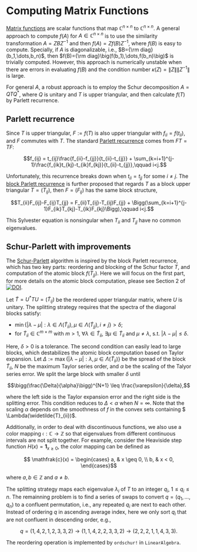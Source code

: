 # Computing Matrix Functions

[Matrix functions](https://www.statlect.com/matrix-algebra/matrix-function) are scalar functions that map $\mathbb{C}^{n\times n}$ to $\mathbb{C}^{n\times n}$. A general approach to compute $f(A)$ for $A\in\mathbb{C}^{n\times n}$ is to use the similarity transformation $A=ZBZ^{-1}$ and then $f(A)=Zf(B)Z^{-1}$, where $f(B)$ is easy to compute. Specially, if $A$ is diagonalizable, i.e., $B={\rm diag}(b_1,\dots,b_n)$, then $f(B)={\rm diag}\big(f(b_1),\dots,f(b_n)\big)$ is trivially computed. However, this approach is numerically unstable when there are errors in evaluating $f(B)$ and the condition number $\kappa(Z)=\|Z\|\|Z^{-1}\|$ is large. 

For general $A$, a robust approach is to employ the Schur decomposition $A=QTQ^*$, where $Q$ is unitary and $T$ is upper triangular, and then calculate $f(T)$ by Parlett recurrence.

## Parlett recurrence
Since $T$ is upper triangular, $F:=f(T)$ is also upper triangular with $f_{ii}=f(t_{ii})$, and $F$ commutes with $T$. The standard [Parlett recurrence](https://www.sciencedirect.com/science/article/pii/0024379576900185) comes from $FT=TF$:
```math
f_{ij} = t_{ij}\frac{f_{ii}-f_{jj}}{t_{ii}-t_{jj}} + \sum_{k=i+1}^{j-1}\frac{f_{ik}t_{kj}-t_{ik}f_{kj}}{t_{ii}-t_{jj}},\qquad i<j.
```
Unfortunately, this recurrence breaks down when $t_{ii}=t_{jj}$ for some $i\neq j$. The [block Parlett recurrence](https://www2.eecs.berkeley.edu/Pubs/TechRpts/1974/28788.html) is further proposed that regards $T$ as a block upper triangular $T=(T_{ij})$, then $F=(F_{ij})$ has the same block structure,
```math
T_{ii}F_{ij}-F_{ij}T_{jj} = F_{ii}T_{ij}-T_{ij}F_{jj} + \Bigg(\sum_{k=i+1}^{j-1}F_{ik}T_{kj}-T_{ik}F_{kj}\Bigg),\qquad i<j.
```
This Sylvester equation is nonsingular when $T_{ii}$ and $T_{jj}$ have no common eigenvalues.

## Schur-Parlett with improvements
The [Schur-Parlett]( https://doi.org/10.1137/S0895479802410815) algorithm is inspired by the block Parlett recurrence, which has two key parts: reordering and blocking of the Schur factor $T$, and computation of the atomic block $f(T_{jj})$. Here we will focus on the first part, for more details on the atomic block computation, please see Section 2 of [![DOI](https://img.shields.io/badge/DOI-10.1137/S0895479802410815-blue)](https://doi.org/10.1137/S0895479802410815).


Let $\widetilde{T}=U^*TU=(\widetilde{T}_{ij})$ be the reordered upper triangular matrix, where $U$ is unitary. The splitting strategy requires that the spectra of the diagonal blocks satisfy: 
* $\min\big\{|\lambda -\mu| : \lambda\in \Lambda(\widetilde{T}_{ii}),\, \mu\in \Lambda(\widetilde{T}_{jj}),\, i\neq j\big\}>\delta$; 
* for $\widetilde{T}_{ii}\in\mathbb{C}^{m\times m}$ with $m>1$, $\forall λ \in \widetilde{T}_{ii}$, $\exists μ ∈ \widetilde{T}_{ii}$ and $μ ≠ λ$, s.t. |$λ - μ| ≤ \delta$.

Here, $\delta>0$ is a tolerance. The second condition can easily lead to large blocks, which destabilizes the atomic block computation based on Taylor expansion. Let $\Delta:=\max\big\{|\lambda -\mu| : \lambda,\,\mu\in \Lambda(\widetilde{T}_{ii})\big\}$ be the spread of the block $\widetilde{T}_{ii}$, $N$ be the maximum Taylor series order, and $\alpha$ be the scaling of the Talyor series error. We split the large block with smaller $\delta$ until 
```math
\bigg(\frac{\Delta}{\alpha}\bigg)^{N+1} \leq \frac{\varepsilon}{\delta},
```
where the left side is the Taylor expansion error and the right side is the splitting error. This condition reduces to $\Delta < \alpha$ when $N=\infty$. Note that the scaling $\alpha$ depends on the smoothness of $f$ in the convex sets containing $ \Lambda(\widetilde{T}_{ii})$. 

Additionally, in order to deal with discontinuous functions, we also use a color mapping $\mathfrak{c}: \mathbb{{C}} \to \mathbb{Z}$ so that eigenvalues from different continuous intervals are not split together. For example, consider the Heaviside step function $H(x)=\pmb{1}_{x\geq 0}$, the color mapping can be defined as 
```math
	\mathfrak{c}(x) = \begin{cases} 
a, & x \geq 0, \\ 
b, & x < 0, 
\end{cases}
```
where $a,b\in\mathbb{Z}$ and $a\neq b$.


The splitting strategy maps each eigenvalue $\lambda_i$ of $T$ to an integer $q_i$, $1\leq q_i \leq n$. The remainning problem is to find a series of swaps to convert $q=(q_1,\dots,q_n)$ to a confluent permutation, i.e., any repeated $q_i$ are next to each other. Instead of ordering $q$ in ascending average index, here we only sort $q_i$ that are not confluent in descending order, e.g., 
```math
q=(1,4,2,1,2,3,3,2) \to (1,1,4,2,2,3,3,2) \to(2,2,2,1,1,4,3,3).
```
The reordering operation is implemented by `ordschur!` in `LinearAlgebra`.